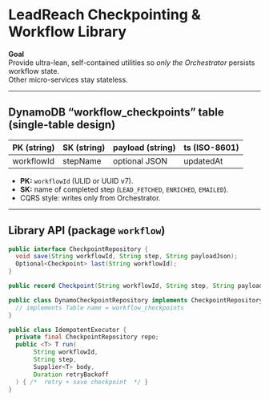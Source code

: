 # LeadReach Checkpointing & Workflow Library

**Goal**  
Provide ultra-lean, self-contained utilities so *only the Orchestrator* persists workflow state.  
Other micro-services stay stateless.

---

## DynamoDB “workflow_checkpoints” table (single-table design)

| PK (string) | SK (string) | payload (string) | ts (ISO-8601) |
|-------------|-------------|------------------|---------------|
| workflowId  | stepName    | optional JSON    | updatedAt     |

*   **PK:** `workflowId` (ULID or UUID v7).
*   **SK:** name of completed step (`LEAD_FETCHED`, `ENRICHED`, `EMAILED`).
*   CQRS style: writes only from Orchestrator.

---

## Library API (package `workflow`)

```java
public interface CheckpointRepository {
  void save(String workflowId, String step, String payloadJson);
  Optional<Checkpoint> last(String workflowId);
}

public record Checkpoint(String workflowId, String step, String payload, Instant ts) {}

public class DynamoCheckpointRepository implements CheckpointRepository {
  // implements Table name = workflow_checkpoints
}

public class IdempotentExecutor {
  private final CheckpointRepository repo;
  public <T> T run(
       String workflowId,
       String step,
       Supplier<T> body,
       Duration retryBackoff
  ) { /*  retry + save checkpoint  */ }
}
